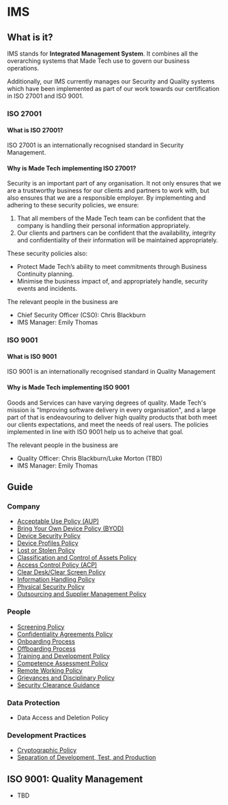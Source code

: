 # IMS 

## What is it?

IMS stands for **Integrated Management System**. It combines all the overarching systems that Made Tech use to govern our business operations. 

Additionally, our IMS currently manages our Security and Quality systems which have been implemented as part of our work towards our certification in ISO 27001 and ISO 9001. 

### ISO 27001

#### What is ISO 27001?
ISO 27001 is an internationally recognised standard in Security Management.

#### Why is Made Tech implementing ISO 27001?
Security is an important part of any organisation. It not only ensures that we are a trustworthy business for our clients and partners to work with, but also ensures that we are a responsible employer. By implementing and adhering to these security policies, we ensure:

1) That all members of the Made Tech team can be confident that the company is handling their personal information appropriately.
2) Our clients and partners can be confident that the availability, integrity and confidentiality of their information will be maintained appropriately.

These security policies also:
 - Protect Made Tech’s ability to meet commitments through Business Continuity planning.
 - Minimise the business impact of, and appropriately handle, security events and incidents.

The relevant people in the business are
- Chief Security Officer (CSO): Chris Blackburn
- IMS Manager: Emily Thomas
 
### ISO 9001

#### What is ISO 9001
ISO 9001 is an internationally recognised standard in Quality Management

#### Why is Made Tech implementing ISO 9001
Goods and Services can have varying degrees of quality. Made Tech's mission is "Improving software delivery in every organisation", and a large part of that is endeavouring to deliver high quality products that both meet our clients expectations, and meet the needs of real users. The policies implemented in line with ISO 9001 help us to acheive that goal. 

The relevant people in the business are
- Quality Officer: Chris Blackburn/Luke Morton (TBD)
- IMS Manager: Emily Thomas

## Guide

### Company
 - [Acceptable Use Policy (AUP)](company/aup.md)
 - [Bring Your Own Device Policy (BYOD)](company/byod.md)
 - [Device Security Policy](company/device_security.md)
 - [Device Profiles Policy](company/device_profiles.md)
 - [Lost or Stolen Policy](company/lost_or_stolen.md)
 - [Classification and Control of Assets Policy](company/classification_and_control.md)
 - [Access Control Policy (ACP)](company/acp.md)
 - [Clear Desk/Clear Screen Policy](company/clear_desk_clear_screen.md)
 - [Information Handling Policy](company/information_handling.md)
 - [Physical Security Policy](company/physical_security.md)
 - [Outsourcing and Supplier Management Policy](company/outsourcing_and_supplier_management.md)

### People
 - [Screening Policy](people/screening.md)
 - [Confidentiality Agreements Policy](people/confidentiality_agreements.md)
 - [Onboarding Process](people/onboarding.md)
 - [Offboarding Process](people/offboarding.md)
 - [Training and Development Policy](people/training_and_development.md)
 - [Competence Assessment Policy](people/competence.md)
 - [Remote Working Policy](people/remote_working.md)
 - [Grievances and Disciplinary Policy](people/grievances_and_disciplinary.md)
 - [Security Clearance Guidance](people/sc_guidance.md)

### Data Protection
- Data Access and Deletion Policy

### Development Practices
 - [Cryptographic Policy](development/cryptographic.md)
 - [Separation of Development, Test, and Production](development/separation_of_development_test_production.md)

## ISO 9001: Quality Management
 - TBD
